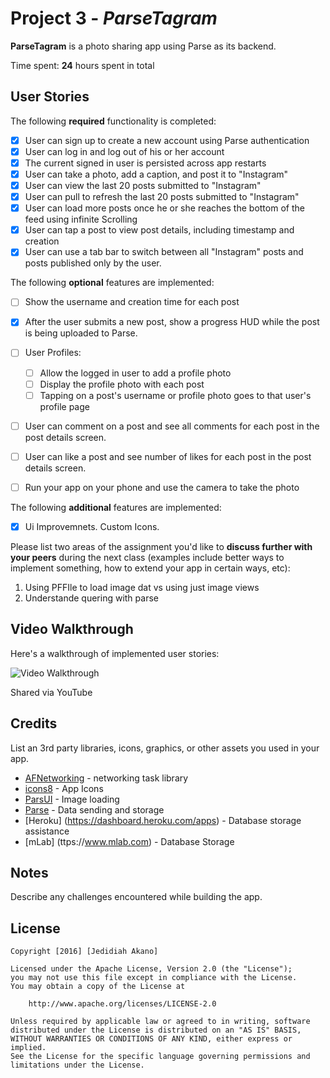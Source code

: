 # Project 3 - *ParseTagram*

**ParseTagram** is a photo sharing app using Parse as its backend.

Time spent: **24** hours spent in total

## User Stories

The following **required** functionality is completed:

- [x] User can sign up to create a new account using Parse authentication
- [x] User can log in and log out of his or her account
- [x] The current signed in user is persisted across app restarts
- [x] User can take a photo, add a caption, and post it to "Instagram"
- [x] User can view the last 20 posts submitted to "Instagram"
- [x] User can pull to refresh the last 20 posts submitted to "Instagram"
- [x] User can load more posts once he or she reaches the bottom of the feed using infinite Scrolling
- [x] User can tap a post to view post details, including timestamp and creation
- [x] User can use a tab bar to switch between all "Instagram" posts and posts published only by the user.

The following **optional** features are implemented:

- [ ] Show the username and creation time for each post
- [x] After the user submits a new post, show a progress HUD while the post is being uploaded to Parse.
- [ ] User Profiles:
   - [ ] Allow the logged in user to add a profile photo
   - [ ] Display the profile photo with each post
   - [ ] Tapping on a post's username or profile photo goes to that user's profile page
- [ ] User can comment on a post and see all comments for each post in the post details screen.
- [ ] User can like a post and see number of likes for each post in the post details screen.
- [ ] Run your app on your phone and use the camera to take the photo


The following **additional** features are implemented:

- [x] Ui Improvemnets. Custom Icons.

Please list two areas of the assignment you'd like to **discuss further with your peers** during the next class (examples include better ways to implement something, how to extend your app in certain ways, etc):

1. Using PFFIle to load image dat vs using just image views
2. Understande quering with parse

## Video Walkthrough

Here's a walkthrough of implemented user stories:

<img src='https://youtu.be/FmufykSpe5U' title='Video Walkthrough' width='' alt='Video Walkthrough' />

Shared via YouTube

## Credits

List an 3rd party libraries, icons, graphics, or other assets you used in your app.

- [AFNetworking](https://github.com/AFNetworking/AFNetworking) - networking task library
- [icons8](https://icons8.com/free-ios-7-icons-in-vector/) - App Icons
- [ParsUI](https://parseplatform.github.io/) - Image loading
- [Parse](https://parseplatform.github.io/) - Data sending and storage
- [Heroku] (https://dashboard.heroku.com/apps) - Database storage assistance
- [mLab] (ttps://www.mlab.com) - Database Storage


## Notes

Describe any challenges encountered while building the app.

## License

    Copyright [2016] [Jedidiah Akano]

    Licensed under the Apache License, Version 2.0 (the "License");
    you may not use this file except in compliance with the License.
    You may obtain a copy of the License at

        http://www.apache.org/licenses/LICENSE-2.0

    Unless required by applicable law or agreed to in writing, software
    distributed under the License is distributed on an "AS IS" BASIS,
    WITHOUT WARRANTIES OR CONDITIONS OF ANY KIND, either express or implied.
    See the License for the specific language governing permissions and
    limitations under the License.
